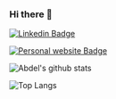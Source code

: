 ### Hi there 👋

[![Linkedin Badge](https://img.shields.io/badge/LinkedIn-0077B5?style=for-the-badge&logo=linkedin&logoColor=white)](https://www.linkedin.com/in/abdelrahman-elsayed-318539145/)

[![Personal website Badge](https://img.shields.io/badge/Personal%20website-Abdelrahman--elsayed-green)](https://abdelrahman-elsayed.netlify.app/Home)


![Abdel's github stats](https://github-readme-stats.vercel.app/api?username=abdel-elsayed&show_icons=true&theme=chartreuse-dark)

![Top Langs](https://github-readme-stats.vercel.app/api/top-langs/?username=abdel-elsayed&layout=compact&theme=chartreuse-dark)
